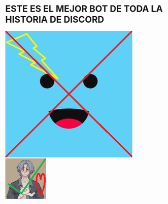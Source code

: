 # ESTE ES EL MEJOR BOT DE TODA LA HISTORIA DE DISCORD
![ASCO](./assets/ASCO.jpg) ![REAL](./assets/REAL.png)